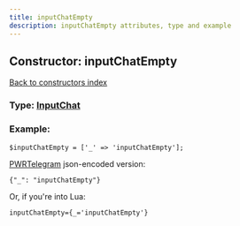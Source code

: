 ```yaml
---
title: inputChatEmpty
description: inputChatEmpty attributes, type and example
---
```

## Constructor: inputChatEmpty  
[Back to constructors index](index.md)






### Type: [InputChat](../types/InputChat.md)


### Example:

```
$inputChatEmpty = ['_' => 'inputChatEmpty'];
```  

[PWRTelegram](https://pwrtelegram.xyz) json-encoded version:

```
{"_": "inputChatEmpty"}
```


Or, if you're into Lua:  


```
inputChatEmpty={_='inputChatEmpty'}

```


